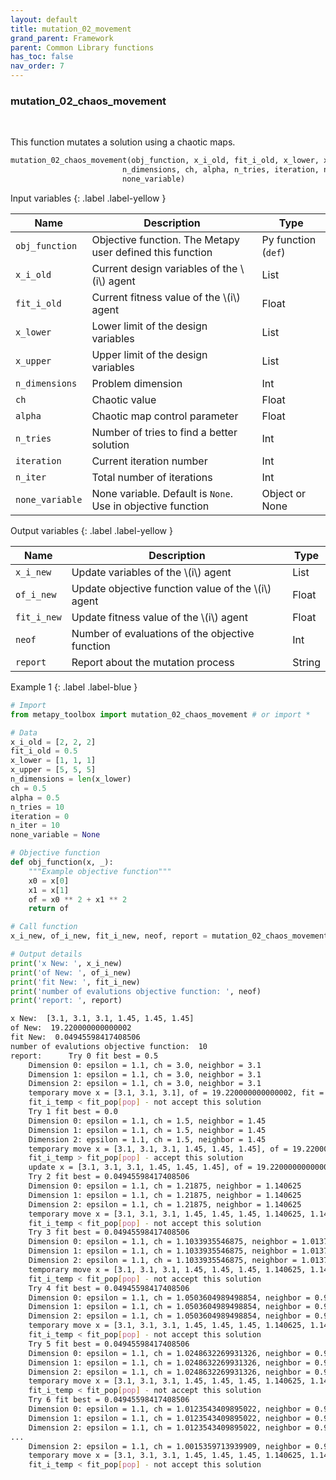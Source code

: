 ```yaml
---
layout: default
title: mutation_02_movement
grand_parent: Framework
parent: Common Library functions
has_toc: false
nav_order: 7
---
```


<!--Don't delete ths script-->
<script src = "https://polyfill.io/v3/polyfill.min.js?features=es6"></script>
<script id = "MathJax-script" async src="https://cdn.jsdelivr.net/npm/mathjax@3/es5/tex-mml-chtml.js"></script>
<!--Don't delete ths script-->

<h3>mutation_02_chaos_movement</h3>

<br>

<p align = "justify">
  This function mutates a solution using a chaotic maps.
</p>

```python
mutation_02_chaos_movement(obj_function, x_i_old, fit_i_old, x_lower, x_upper,\
                         n_dimensions, ch, alpha, n_tries, iteration, n_iter,\
                         none_variable)
```

Input variables
{: .label .label-yellow }

<table style = "width:100%">
    <thead>
      <tr>
        <th>Name</th>
        <th>Description</th>
        <th>Type</th>
      </tr>
    </thead>
    <tr>
        <td><code>obj_function</code></td>
        <td>Objective function. The Metapy user defined this function</td>
        <td>Py function (<code>def</code>)</td>
    </tr>
    <tr>
        <td><code>x_i_old</code></td>
        <td>Current design variables of the \(i\) agent</td>
        <td>List</td>
    </tr>
    <tr>
        <td><code>fit_i_old</code></td>
        <td>Current fitness value of the \(i\) agent</td>
        <td>Float</td>
    </tr>
    <tr>
        <td><code>x_lower</code></td>
        <td>Lower limit of the design variables</td>
        <td>List</td>
    </tr>
    <tr>
        <td><code>x_upper</code></td>
        <td>Upper limit of the design variables</td>
        <td>List</td>
    </tr>
    <tr>
        <td><code>n_dimensions</code></td>
        <td>Problem dimension</td>
        <td>Int</td>
    </tr>
    <tr>
        <td><code>ch</code></td>
        <td>Chaotic value</td>
        <td>Float</td>
    </tr>
    <tr>
        <td><code>alpha</code></td>
        <td>Chaotic map control parameter</td>
        <td>Float</td>
    </tr>
    <tr>
        <td><code>n_tries</code></td>
        <td>Number of tries to find a better solution</td>
        <td>Int</td>
    </tr>
    <tr>
        <td><code>iteration</code></td>
        <td>Current iteration number</td>
        <td>Int</td>
    </tr>
    <tr>
        <td><code>n_iter</code></td>
        <td>Total number of iterations</td>
        <td>Int</td>
    </tr>
    <tr>
        <td><code>none_variable</code></td>
        <td>None variable. Default is <code>None</code>. Use in objective function</td>
        <td>Object or None</td>
    </tr>

</table>

Output variables
{: .label .label-yellow }

<table style = "width:100%">
    <thead>
      <tr>
        <th>Name</th>
        <th>Description</th>
        <th>Type</th>
      </tr>
    </thead>
    <tr>
        <td><code>x_i_new</code></td>
        <td>Update variables of the \(i\) agent</td>
        <td>List</td>
    </tr>
    <tr>
        <td><code>of_i_new</code></td>
        <td>Update objective function value of the \(i\) agent</td>
        <td>Float</td>
    </tr>
    <tr>
        <td><code>fit_i_new</code></td>
        <td>Update fitness value of the \(i\) agent</td>
        <td>Float</td>
    </tr>
    <tr>
        <td><code>neof</code></td>
        <td>Number of evaluations of the objective function</td>
        <td>Int</td>
    </tr>
    <tr>
        <td><code>report</code></td>
        <td>Report about the mutation process</td>
        <td>String</td>
    </tr>
</table>

Example 1
{: .label .label-blue }

<p align = "justify">
  <i>
      
  </i>
</p>

```python
# Import
from metapy_toolbox import mutation_02_chaos_movement # or import *

# Data
x_i_old = [2, 2, 2]
fit_i_old = 0.5
x_lower = [1, 1, 1]
x_upper = [5, 5, 5]
n_dimensions = len(x_lower)
ch = 0.5
alpha = 0.5
n_tries = 10
iteration = 0
n_iter = 10
none_variable = None

# Objective function
def obj_function(x, _):
    """Example objective function"""
    x0 = x[0]
    x1 = x[1]
    of = x0 ** 2 + x1 ** 2
    return of

# Call function
x_i_new, of_i_new, fit_i_new, neof, report = mutation_02_chaos_movement(obj_function, x_i_old, fit_i_old, x_lower, x_upper, n_dimensions, ch, alpha, n_tries, iteration, n_iter, none_variable)

# Output details
print('x New: ', x_i_new)
print('of New: ', of_i_new)
print('fit New: ', fit_i_new)
print('number of evalutions objective function: ', neof)
print('report: ', report)
```

```bash
x New:  [3.1, 3.1, 3.1, 1.45, 1.45, 1.45]
of New:  19.220000000000002
fit New:  0.04945598417408506
number of evalutions objective function:  10
report:      Try 0 fit best = 0.5
    Dimension 0: epsilon = 1.1, ch = 3.0, neighbor = 3.1
    Dimension 1: epsilon = 1.1, ch = 3.0, neighbor = 3.1
    Dimension 2: epsilon = 1.1, ch = 3.0, neighbor = 3.1
    temporary move x = [3.1, 3.1, 3.1], of = 19.220000000000002, fit = 0.04945598417408506
    fit_i_temp < fit_pop[pop] - not accept this solution
    Try 1 fit best = 0.0
    Dimension 0: epsilon = 1.1, ch = 1.5, neighbor = 1.45
    Dimension 1: epsilon = 1.1, ch = 1.5, neighbor = 1.45
    Dimension 2: epsilon = 1.1, ch = 1.5, neighbor = 1.45
    temporary move x = [3.1, 3.1, 3.1, 1.45, 1.45, 1.45], of = 19.220000000000002, fit = 0.04945598417408506
    fit_i_temp > fit_pop[pop] - accept this solution
    update x = [3.1, 3.1, 3.1, 1.45, 1.45, 1.45], of = 19.220000000000002, fit = 0.04945598417408506
    Try 2 fit best = 0.04945598417408506
    Dimension 0: epsilon = 1.1, ch = 1.21875, neighbor = 1.140625
    Dimension 1: epsilon = 1.1, ch = 1.21875, neighbor = 1.140625
    Dimension 2: epsilon = 1.1, ch = 1.21875, neighbor = 1.140625
    temporary move x = [3.1, 3.1, 3.1, 1.45, 1.45, 1.45, 1.140625, 1.140625, 1.140625], of = 19.220000000000002, fit = 0.04945598417408506
    fit_i_temp < fit_pop[pop] - not accept this solution
    Try 3 fit best = 0.04945598417408506
    Dimension 0: epsilon = 1.1, ch = 1.1033935546875, neighbor = 1.01373291015625
    Dimension 1: epsilon = 1.1, ch = 1.1033935546875, neighbor = 1.01373291015625
    Dimension 2: epsilon = 1.1, ch = 1.1033935546875, neighbor = 1.01373291015625
    temporary move x = [3.1, 3.1, 3.1, 1.45, 1.45, 1.45, 1.140625, 1.140625, 1.140625, 1.01373291015625, 1.01373291015625, 1.01373291015625], of = 19.220000000000002, fit = 0.04945598417408506
    fit_i_temp < fit_pop[pop] - not accept this solution
    Try 4 fit best = 0.04945598417408506
    Dimension 0: epsilon = 1.1, ch = 1.0503604989498854, neighbor = 0.9553965488448739
    Dimension 1: epsilon = 1.1, ch = 1.0503604989498854, neighbor = 0.9553965488448739
    Dimension 2: epsilon = 1.1, ch = 1.0503604989498854, neighbor = 0.9553965488448739
    temporary move x = [3.1, 3.1, 3.1, 1.45, 1.45, 1.45, 1.140625, 1.140625, 1.140625, 1.01373291015625, 1.01373291015625, 1.01373291015625, 1.0, 1.0, 1.0], of = 19.220000000000002, fit = 0.04945598417408506
    fit_i_temp < fit_pop[pop] - not accept this solution
    Try 5 fit best = 0.04945598417408506
    Dimension 0: epsilon = 1.1, ch = 1.0248632269931326, neighbor = 0.9273495496924458
    Dimension 1: epsilon = 1.1, ch = 1.0248632269931326, neighbor = 0.9273495496924458
    Dimension 2: epsilon = 1.1, ch = 1.0248632269931326, neighbor = 0.9273495496924458
    temporary move x = [3.1, 3.1, 3.1, 1.45, 1.45, 1.45, 1.140625, 1.140625, 1.140625, 1.01373291015625, 1.01373291015625, 1.01373291015625, 1.0, 1.0, 1.0, 1.0, 1.0, 1.0], of = 19.220000000000002, fit = 0.04945598417408506
    fit_i_temp < fit_pop[pop] - not accept this solution
    Try 6 fit best = 0.04945598417408506
    Dimension 0: epsilon = 1.1, ch = 1.0123543409895022, neighbor = 0.9135897750884523
    Dimension 1: epsilon = 1.1, ch = 1.0123543409895022, neighbor = 0.9135897750884523
    Dimension 2: epsilon = 1.1, ch = 1.0123543409895022, neighbor = 0.9135897750884523
...
    Dimension 2: epsilon = 1.1, ch = 1.0015359713939909, neighbor = 0.9016895685333899
    temporary move x = [3.1, 3.1, 3.1, 1.45, 1.45, 1.45, 1.140625, 1.140625, 1.140625, 1.01373291015625, 1.01373291015625, 1.01373291015625, 1.0, 1.0, 1.0, 1.0, 1.0, 1.0, 1.0, 1.0, 1.0, 1.0, 1.0, 1.0, 1.0, 1.0, 1.0, 1.0, 1.0, 1.0], of = 19.220000000000002, fit = 0.04945598417408506
    fit_i_temp < fit_pop[pop] - not accept this solution
```
